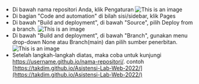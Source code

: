 - Di bawah nama repositori Anda, klik Pengaturan
![This is an image](https://myoctocat.com/assets/images/base-octocat.svg](https://docs.github.com/assets/cb-27528/images/help/repository/repo-actions-settings.png))  
- Di bagian "Code and automation" di bilah sisi/sidebar, klik Pages  
- Di bawah "Build and deployment", di bawah "Source", pilih Deploy from a branch.
![This is an image](https://docs.github.com/assets/cb-70869/images/help/pages/publishing-source-drop-down.png)  
- Di bawah "Build and deployment", di bawah "Branch", gunakan menu drop-down None atau Branch(main) dan pilih sumber penerbitan.
![This is an image]([https://myoctocat.com/assets/images/base-octocat.svg](https://docs.github.com/assets/cb-70869/images/help/pages/publishing-source-drop-down.png))
- Setelah langkah-langkah diatas, maka coba untuk kunjungi https://username.github.io/nama-repositori/. contoh [https://takdim.github.io/Asistensi-Lab-Web-2022/](https://takdim.github.io/Asistensi-Lab-Web-2022/)
